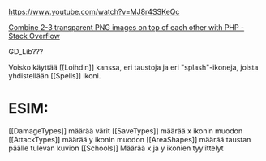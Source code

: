 https://www.youtube.com/watch?v=MJ8r4SSKeQc

[Combine 2-3 transparent PNG images on top of each other with PHP - Stack Overflow](https://stackoverflow.com/questions/1397377/combine-2-3-transparent-png-images-on-top-of-each-other-with-php)

GD_Lib???

Voisko käyttää [[Loihdin]] kanssa, eri taustoja ja eri "splash"-ikoneja, joista yhdistellään [[Spells]] ikoni.

# ESIM:
[[DamageTypes]] määrää värit
[[SaveTypes]] määrää x ikonin muodon
[[AttackTypes]] määrää y ikonin muodon
[[AreaShapes]] määrää taustan päälle tulevan kuvion
[[Schools]] Määrää x ja y ikonien tyylittelyt